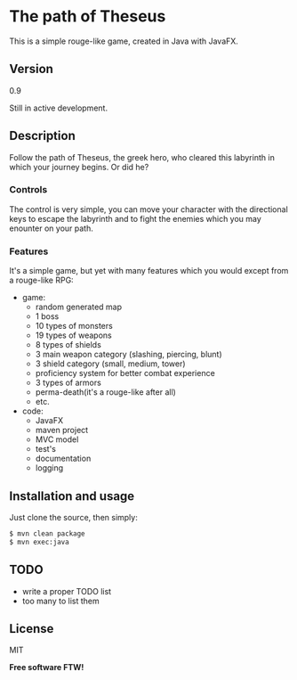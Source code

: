 # The path of Theseus

This is a simple rouge-like game, created in Java with JavaFX.

## Version

0.9

Still in active development.

## Description

Follow the path of Theseus, the greek hero, who cleared this labyrinth in which your journey begins. Or did he?

### Controls

The control is very simple, you can move your character with the directional keys to escape the labyrinth and to fight the enemies which you may enounter on your path.

### Features

It's a simple game, but yet with many features which you would except from a rouge-like RPG:
- game:
	- random generated map
	- 1 boss
	- 10 types of monsters
	- 19 types of weapons
	- 8 types of shields
	- 3 main weapon category (slashing, piercing, blunt)
	- 3 shield category (small, medium, tower)
	- proficiency system for better combat experience
	- 3 types of armors
	- perma-death(it's a rouge-like after all)
	- etc.
- code:
	- JavaFX
	- maven project
	- MVC model
	- test's
	- documentation
	- logging

## Installation and usage

Just clone the source, then simply:

```sh
$ mvn clean package
$ mvn exec:java
```

## TODO

- write a proper TODO list
- too many to list them

## License

MIT

**Free software FTW!**
